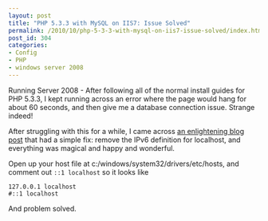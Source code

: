```yaml
---
layout: post
title: "PHP 5.3.3 with MySQL on IIS7: Issue Solved"
permalink: /2010/10/php-5-3-3-with-mysql-on-iis7-issue-solved/index.html
post_id: 304
categories: 
- Config
- PHP
- windows server 2008
---
```


Running Server 2008 - After following all of the normal install guides for PHP 
5.3.3, I kept running across an error where the page would hang for about 60 
seconds, and then give me a database connection issue. Strange indeed!

After struggling with this for a while, I came across [an enlightening blog 
post](http://blog.tjitjing.com/index.php/2010/02/php-5-3-1-upgrade-on-iis7-and-mysqlgives-internal-server-error.html)
that had a simple fix: remove the IPv6 definition for localhost, and 
everything was magical and happy and wonderful.

Open up your host file at c:/windows/system32/drivers/etc/hosts, and comment out 
`::1 localhost` so it looks like

    127.0.0.1 localhost
    #::1 localhost

And problem solved.

